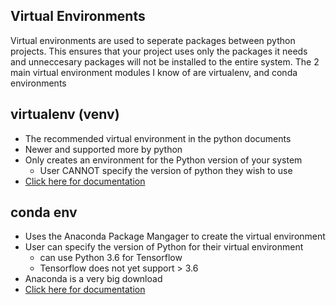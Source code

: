 ## Virtual Environments
Virtual environments are used to seperate packages between python projects. This ensures that your project uses only the packages it needs and unneccesary packages will not be installed to the entire system. The 2 main virtual environment modules I know of are virtualenv, and conda environments

## virtualenv (venv)
-   The recommended virtual environment in the python documents
-   Newer and supported more by python
-   Only creates an environment for the Python version of your system
    - User CANNOT specify the version of python they wish to use
-   [Click here for documentation](https://virtualenv.pypa.io/en/latest/index.html)

## conda env
-   Uses the Anaconda Package Mangager to create the virtual environment
-   User can specify the version of Python for their virtual environment
    - can use Python 3.6 for Tensorflow
    - Tensorflow does not yet support > 3.6
-   Anaconda is a very big download
-   [Click here for documentation](https://docs.conda.io/projects/conda/en/latest/index.html)

